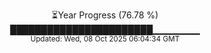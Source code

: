<p align="center">
⏳Year Progress (76.78 %)<br>
███████████████████████▁▁▁▁▁▁▁ <br>
<sub>Updated: Wed, 08 Oct 2025 06:04:34 GMT</sub>
</p>

